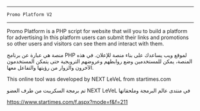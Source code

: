 
------------------------------------
    Promo Platform V2
------------------------------------
Promo Platform is a PHP script for website that will you to build a platform for advertising
In this platform users can submit their links and promotions so other users and visitors can see them and interact with them.

منصة هي عبارة عن برنامج PHP لموقع ويب يساعدك على بناء منصة للإعلان. في هذه المنصة، يمكن للمستخدمين وضع روابطهم وعروضهم الترويجية حتى يتمكن المستخدمون الآخرون والزوار من رؤيتها والتفاعل معها.

This online tool was developed by NEXT LeVeL from startimes.com

تم برمجة السكريبت من طرف العضو NEXT LeVeL في منتدى عالم البرمجة وملحقاتها

https://www.startimes.com/f.aspx?mode=f&f=211

